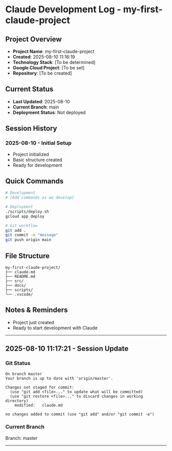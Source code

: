 # Claude Development Log - my-first-claude-project

## Project Overview
- **Project Name**: my-first-claude-project
- **Created**: 2025-08-10 11:16:19
- **Technology Stack**: [To be determined]
- **Google Cloud Project**: [To be set]
- **Repository**: [To be created]

## Current Status
- **Last Updated**: 2025-08-10
- **Current Branch**: main
- **Deployment Status**: Not deployed

## Session History
### 2025-08-10 - Initial Setup
- Project initialized
- Basic structure created
- Ready for development

## Quick Commands
```bash
# Development
# [Add commands as we develop]

# Deployment
./scripts/deploy.sh
gcloud app deploy

# Git workflow
git add .
git commit -m "message"
git push origin main
```

## File Structure
```
my-first-claude-project/
├── claude.md
├── README.md
├── src/
├── docs/
├── scripts/
└── .vscode/
```

## Notes & Reminders
- Project just created
- Ready to start development with Claude

---

## 2025-08-10 11:17:21 - Session Update

### Git Status
```
On branch master
Your branch is up to date with 'origin/master'.

Changes not staged for commit:
  (use "git add <file>..." to update what will be committed)
  (use "git restore <file>..." to discard changes in working directory)
	modified:   claude.md

no changes added to commit (use "git add" and/or "git commit -a")
```

### Current Branch
Branch: master

---
